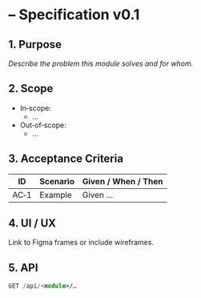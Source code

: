# <Module> – Specification v0.1

## 1. Purpose
_Describe the problem this module solves and for whom._

## 2. Scope
- In‑scope:
  - …
- Out‑of‑scope:
  - …

## 3. Acceptance Criteria
| ID   | Scenario | Given / When / Then |
| ---- | -------- | ------------------- |
| AC‑1 | Example  | Given …             |

## 4. UI / UX
Link to Figma frames or include wireframes.

## 5. API
```ts
GET /api/<module>/…